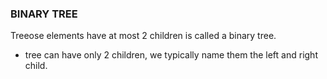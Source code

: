 ### BINARY TREE

 Treeose elements have at most 2 children is called a binary tree.
-  tree can have only 2 children, we typically name them the left and right child.

